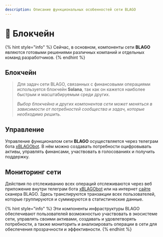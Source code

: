 ```yaml
---
description: Описание функциональных особенностей сети BLAGO
---
```


# 🌱 Блокчейн

{% hint style="info" %}
Сейчас, в основном, компоненты сети **BLAGO** являются готовыми решениями различных компаний и отдельных команд разработчиков.
{% endhint %}

## Блокчейн

> Для задач сети BLAGO, связанных с финансовыми операциями используется блокчейн **Solana**, так как он кажется наиболее быстрым и масштабируемым среди других.
>
> _Выбор блокчейна и других компонентов сети может меняться в зависимости от потребностей сообщества и задач, которые необходимо решить._

## Управление

Управление функционалом сети **BLAGO** осуществляется через телеграм бота [xBLAGObot](https://xblagobot.t.me). В нём можно создавать потребности оцифровывать активы, управлять финансами, участвовать в голосованиях и получить поддержку.

## Мониторинг сети

Действия по отслеживанию всех операций отслеживаются через веб приложение внутри телеграм бота [xBLAGObot](https://xblagobot.t.me) или на интернет [сайте](https://blago.pages.dev) сканера BLAGO. Здесь транслируются транзакции всех пользователей, которые группируются и суммируются в статистические данные.



{% hint style="info" %}
Эти компоненты инфраструктуры BLAGO обеспечивают пользователей возможностью участвовать в экосистеме сети, управлять своими активами, создавать и удовлетворять потребности, а также мониторить и анализировать операции в сети для обеспечения прозрачности и эффективности.
{% endhint %}
